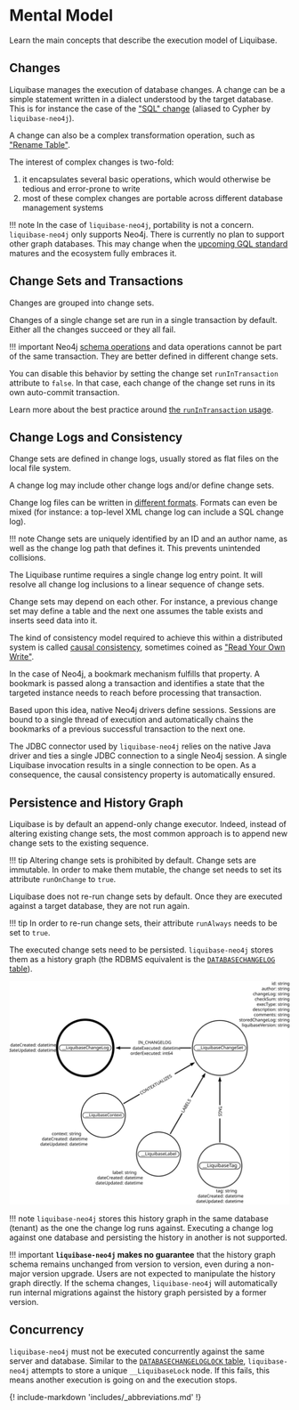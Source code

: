 # Mental Model

Learn the main concepts that describe the execution model of Liquibase.

## Changes

Liquibase manages the execution of database changes.
A change can be a simple statement written in a dialect understood by the target database.
This is for instance the case of the ["SQL" change](https://docs.liquibase.com/change-types/sql.html) (aliased to Cypher
by `liquibase-neo4j`).

A change can also be a complex transformation operation, such as
["Rename Table"](https://docs.liquibase.com/change-types/rename-table.html).

The interest of complex changes is two-fold:

 1. it encapsulates several basic operations, which would otherwise be tedious and error-prone to write
 2. most of these complex changes are portable across different database management systems 

!!! note
    In the case of `liquibase-neo4j`, portability is not a concern. `liquibase-neo4j` only supports Neo4j. There is 
    currently no plan to support other graph databases.
    This may change when the [upcoming GQL standard](https://www.gqlstandards.org/) matures and the ecosystem fully embraces it.

## Change Sets and Transactions

Changes are grouped into change sets.

Changes of a single change set are run in a single transaction by default. Either all the changes succeed or they all fail.

!!! important
    Neo4j [schema operations](https://neo4j.com/docs/getting-started/current/cypher-intro/schema/)
    and data operations cannot be part of the same transaction. They are better defined in different change sets.

You can disable this behavior by setting the change set `runInTransaction` attribute to `false`.
In that case, each change of the change set runs in its own auto-commit transaction.

Learn more about the best practice around [the `runInTransaction` usage](/reference-features/#change-sets-runintransaction).
 
## Change Logs and Consistency

Change sets are defined in change logs, usually stored as flat files on the local file system.

A change log may include other change logs and/or define change sets.

Change log files can be written in [different formats](https://docs.liquibase.com/concepts/changelogs/changelog-formats.html).
Formats can even be mixed (for instance: a top-level XML change log can include a SQL change log).

!!! note
    Change sets are uniquely identified by an ID and an author name, as well as the change log path that defines it.
    This prevents unintended collisions.

The Liquibase runtime requires a single change log entry point.
It will resolve all change log inclusions to a linear sequence of change sets.

Change sets may depend on each other. For instance, a previous change set may define a table and the next one
assumes the table exists and inserts seed data into it.

The kind of consistency model required to achieve this within a distributed system is called [causal consistency](https://en.wikipedia.org/wiki/Causal_consistency), 
sometimes coined as ["Read Your Own Write"](https://jepsen.io/consistency/models/read-your-writes).

In the case of Neo4j, a bookmark mechanism fulfills that property. A bookmark is passed along a transaction and identifies
a state that the targeted instance needs to reach before processing that transaction.

Based upon this idea, native Neo4j drivers define sessions.
Sessions are bound to a single thread of execution and automatically chains the 
bookmarks of a previous successful transaction to the next one.

The JDBC connector used by `liquibase-neo4j` relies on the native Java driver and ties a single JDBC connection to a single
Neo4j session. A single Liquibase invocation results in a single connection to be open.
As a consequence, the causal consistency property is automatically ensured.

## Persistence and History Graph

Liquibase is by default an append-only change executor.
Indeed, instead of altering existing change sets, the most common approach is to append new change sets to the existing 
sequence.

!!! tip
    Altering change sets is prohibited by default. Change sets are immutable.
    In order to make them mutable, the change set needs to set its attribute `runOnChange` to
    `true`.

Liquibase does not re-run change sets by default. Once they are executed against a target database,
they are not run again.

!!! tip
    In order to re-run change sets, their attribute `runAlways` needs to be set to `true`.

The executed change sets need to be persisted. 
`liquibase-neo4j` stores them as a history graph (the RDBMS equivalent is the [`DATABASECHANGELOG` table](https://docs.liquibase.com/concepts/tracking-tables/databasechangelog-table.html)).

![`liquibase-neo4j` schema](assets/images/liquibase-neo4j-schema.svg)

!!! note
    `liquibase-neo4j` stores this history graph in the same database (tenant) as the one the change log runs against.
    Executing a change log against one database and persisting the history in another is not supported.

!!! important
    **`liquibase-neo4j` makes no guarantee** that the history graph schema remains unchanged from version to version, even 
    during a non-major version upgrade.
    Users are not expected to manipulate the history graph directly.
    If the schema changes, `liquibase-neo4j` will automatically run internal migrations against the history graph
    persisted by a former version.

## Concurrency

`liquibase-neo4j` must not be executed concurrently against the same server and database.
Similar to the [`DATABASECHANGELOGLOCK` table](https://docs.liquibase.com/concepts/tracking-tables/databasechangeloglock-table.html), 
`liquibase-neo4j` attempts to store a unique `__LiquibaseLock` node. If this fails, this means another execution is going on and the execution stops.

{! include-markdown 'includes/_abbreviations.md' !}
